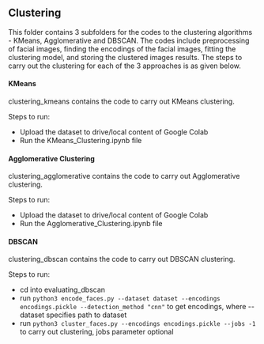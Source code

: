## Clustering

This folder contains 3 subfolders for the codes to the clustering algorithms - KMeans, Agglomerative and DBSCAN. The codes include preprocessing of facial images, finding the encodings of the facial images, fitting the clustering model, and storing the clustered images results. The steps to carry out the clustering for each of the 3 approaches is as given below.

#### KMeans

clustering_kmeans contains the code to carry out KMeans clustering.

Steps to run:

* Upload the dataset to drive/local content of Google Colab
* Run the KMeans_Clustering.ipynb file

#### Agglomerative Clustering

clustering_agglomerative contains the code to carry out Agglomerative clustering.

Steps to run:

* Upload the dataset to drive/local content of Google Colab
* Run the Agglomerative_Clustering.ipynb file

#### DBSCAN

clustering_dbscan contains the code to carry out DBSCAN clustering.

Steps to run:

* cd into evaluating_dbscan
* run ````python3 encode_faces.py --dataset dataset --encodings encodings.pickle --detection_method "cnn"```` to get encodings, where --dataset specifies path to dataset
* run ````python3 cluster_faces.py --encodings encodings.pickle --jobs -1```` to carry out clustering, jobs parameter optional
